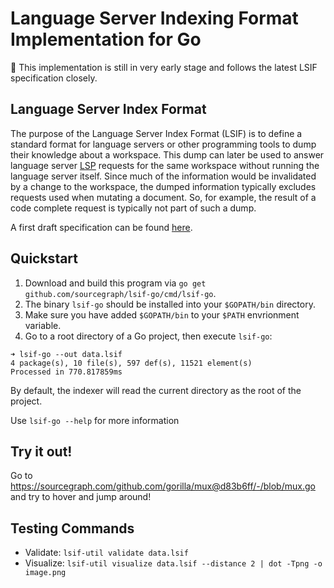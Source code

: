 # Language Server Indexing Format Implementation for Go

🚨 This implementation is still in very early stage and follows the latest LSIF specification closely.

## Language Server Index Format

The purpose of the Language Server Index Format (LSIF) is to define a standard format for language servers or other programming tools to dump their knowledge about a workspace. This dump can later be used to answer language server [LSP](https://microsoft.github.io/language-server-protocol/) requests for the same workspace without running the language server itself. Since much of the information would be invalidated by a change to the workspace, the dumped information typically excludes requests used when mutating a document. So, for example, the result of a code complete request is typically not part of such a dump.

A first draft specification can be found [here](https://github.com/Microsoft/language-server-protocol/blob/master/indexFormat/specification.md).

## Quickstart

1. Download and build this program via `go get github.com/sourcegraph/lsif-go/cmd/lsif-go`.
2. The binary `lsif-go` should be installed into your `$GOPATH/bin` directory.
3. Make sure you have added `$GOPATH/bin` to your `$PATH` envrionment variable.
4. Go to a root directory of a Go project, then execute `lsif-go`:

```
➜ lsif-go --out data.lsif
4 package(s), 10 file(s), 597 def(s), 11521 element(s)
Processed in 770.817859ms
```

By default, the indexer will read the current directory as the root of the project.

Use `lsif-go --help` for more information

## Try it out!

Go to https://sourcegraph.com/github.com/gorilla/mux@d83b6ff/-/blob/mux.go and try to hover and jump around!

## Testing Commands

- Validate: `lsif-util validate data.lsif`
- Visualize: `lsif-util visualize data.lsif --distance 2 | dot -Tpng -o image.png`
